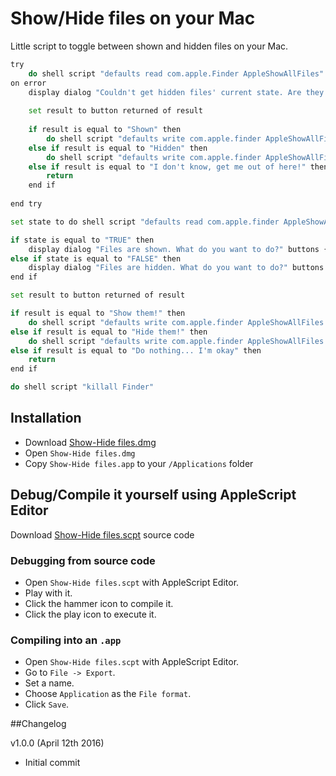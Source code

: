 # Show/Hide files on your Mac

Little script to toggle between shown and hidden files on your Mac.

```bash
try
	do shell script "defaults read com.apple.Finder AppleShowAllFiles"
on error
	display dialog "Couldn't get hidden files' current state. Are they shown or hidden?" buttons {"Shown", "Hidden", "I don't know, get me out of here!"} with title "Warning - Show/Hide files" with icon caution
	
	set result to button returned of result
	
	if result is equal to "Shown" then
		do shell script "defaults write com.apple.finder AppleShowAllFiles TRUE"
	else if result is equal to "Hidden" then
		do shell script "defaults write com.apple.finder AppleShowAllFiles FALSE"
	else if result is equal to "I don't know, get me out of here!" then
		return
	end if
	
end try

set state to do shell script "defaults read com.apple.finder AppleShowAllFiles"

if state is equal to "TRUE" then
	display dialog "Files are shown. What do you want to do?" buttons {"Hide them!", "Do nothing... I'm okay"} default button "Hide them!" with title "Show/Hide files" with icon note
else if state is equal to "FALSE" then
	display dialog "Files are hidden. What do you want to do?" buttons {"Show them!", "Do nothing... I'm okay"} default button "Show them!" with title "Show/Hide files" with icon note
end if

set result to button returned of result

if result is equal to "Show them!" then
	do shell script "defaults write com.apple.finder AppleShowAllFiles TRUE"
else if result is equal to "Hide them!" then
	do shell script "defaults write com.apple.finder AppleShowAllFiles FALSE"
else if result is equal to "Do nothing... I'm okay" then
	return
end if

do shell script "killall Finder"
```

## Installation

* Download [Show-Hide files.dmg](https://github.com/hiulit/show-hide-files-script-mac/blob/master/Show-Hide%20files.dmg?raw=true)
* Open `Show-Hide files.dmg`
* Copy `Show-Hide files.app` to your `/Applications` folder

## Debug/Compile it yourself using AppleScript Editor

Download [Show-Hide files.scpt](https://github.com/hiulit/show-hide-files-script-mac/blob/master/Show-Hide%20files.scpt?raw=true) source code

### Debugging from source code
* Open `Show-Hide files.scpt` with AppleScript Editor.
* Play with it.
* Click the hammer icon to compile it.
* Click the play icon to execute it.

### Compiling into an `.app`
* Open `Show-Hide files.scpt` with AppleScript Editor.
* Go to `File -> Export`.
* Set a name.
* Choose `Application` as the `File format`.
* Click `Save`.

##Changelog

v1.0.0 (April 12th 2016)
* Initial commit
